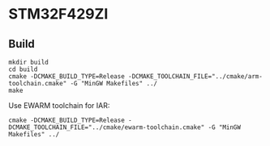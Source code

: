 STM32F429ZI
===========

## Build

```
mkdir build
cd build
cmake -DCMAKE_BUILD_TYPE=Release -DCMAKE_TOOLCHAIN_FILE="../cmake/arm-toolchain.cmake" -G "MinGW Makefiles" ../
make
```

Use EWARM toolchain for IAR:

```
cmake -DCMAKE_BUILD_TYPE=Release -DCMAKE_TOOLCHAIN_FILE="../cmake/ewarm-toolchain.cmake" -G "MinGW Makefiles" ../
```